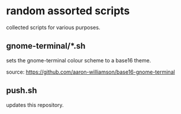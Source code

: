 #   random assorted scripts

collected scripts for various purposes.

##  gnome-terminal/*.sh

sets the gnome-terminal colour scheme to a base16 theme.

source:  https://github.com/aaron-williamson/base16-gnome-terminal

##  push.sh

updates this repository.
